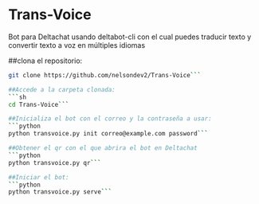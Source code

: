 # Trans-Voice
Bot para Deltachat usando deltabot-cli con el cual puedes traducir texto y convertir texto a voz en múltiples idiomas 

##clona el repositorio:
```sh
git clone https://github.com/nelsondev2/Trans-Voice```

##Accede a la carpeta clonada:
```sh
cd Trans-Voice```

##Inicializa el bot con el correo y la contraseña a usar:
```python
python transvoice.py init correo@example.com password```

##Obtener el qr con el que abrira el bot en Deltachat
```python
python transvoice.py qr```

##Iniciar el bot:
```python
python transvoice.py serve```



